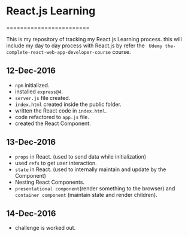 # React.js Learning
========================

This is my repository of tracking my React.js Learning process. this will include my day to day process with React.js by refer the ` Udemy the-complete-react-web-app-developer-course` course.

## 12-Dec-2016
  * `npm` initialized.
  * installed `express@4`.
  * `server.js` file created.
  * `index.html` created inside the public folder.
  * written the React code in `index.html`.
  * code refactored to `app.js` file.
  * created the React Component.

## 13-Dec-2016
  * `props` in React. (used to send data while initialization)
  * used `refs` to get user interaction.
  * `state` in React. (used to internally maintain and update by the Component)
  * Nesting React Components.
  * `presentational component`(render something to the browser) and `container component` (maintain state and render children).

## 14-Dec-2016
  * challenge is worked out.

